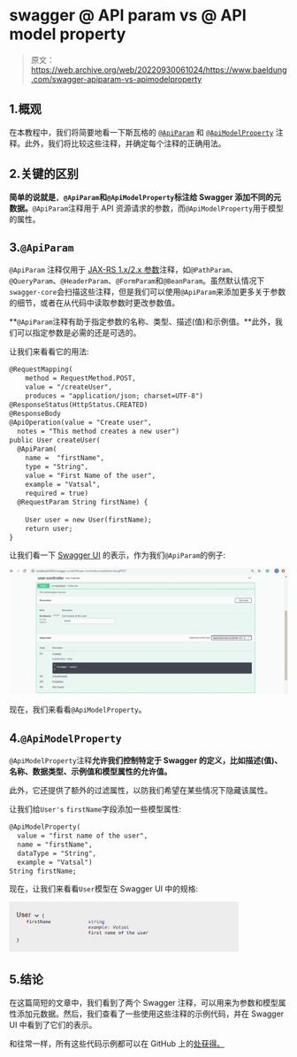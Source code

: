 # swagger @ API param vs @ API model property

> 原文：<https://web.archive.org/web/20220930061024/https://www.baeldung.com/swagger-apiparam-vs-apimodelproperty>

## 1.概观

在本教程中，我们将简要地看一下斯瓦格的 [`@ApiParam`](https://web.archive.org/web/20221026123332/http://docs.swagger.io/swagger-core/v1.5.0/apidocs/io/swagger/annotations/ApiParam.html) 和 [`@ApiModelProperty`](https://web.archive.org/web/20221026123332/http://docs.swagger.io/swagger-core/v1.5.0/apidocs/io/swagger/annotations/ApiModelProperty.html) 注释。此外，我们将比较这些注释，并确定每个注释的正确用法。

## 2.关键的区别

**简单的说就是`, @ApiParam`和`@ApiModelProperty`标注给 Swagger 添加不同的元数据。**`@ApiParam`注释用于 API 资源请求的参数，而`@ApiModelProperty`用于模型的属性。

## 3.`@ApiParam`

`@ApiParam` 注释仅用于 [JAX-RS 1.x/2.x 参数](/web/20221026123332/https://www.baeldung.com/jersey-request-parameters)注释，如`@PathParam`、`@QueryParam`、`@HeaderParam`、`@FormParam`和`@BeanParam`。虽然默认情况下`swagger-core`会扫描这些注释，但是我们可以使用`@ApiParam`来添加更多关于参数的细节，或者在从代码中读取参数时更改参数值。

**`@ApiParam`注释有助于指定参数的名称、类型、描述(值)和示例值。**此外，我们可以指定参数是必需的还是可选的。

让我们来看看它的用法:

```
@RequestMapping(
    method = RequestMethod.POST,
    value = "/createUser",
    produces = "application/json; charset=UTF-8")
@ResponseStatus(HttpStatus.CREATED)
@ResponseBody
@ApiOperation(value = "Create user",
  notes = "This method creates a new user")
public User createUser(
  @ApiParam(
    name =  "firstName",
    type = "String",
    value = "First Name of the user",
    example = "Vatsal",
    required = true)
  @RequestParam String firstName) {

    User user = new User(firstName);
    return user;
}
```

让我们看一下 [Swagger UI](https://web.archive.org/web/20221026123332/https://swagger.io/tools/swagger-ui/) 的表示，作为我们`@ApiParam`的例子:

[![](img/81610147b4086427e8c65b64b13642e0.png)](/web/20221026123332/https://www.baeldung.com/wp-content/uploads/2020/02/userimage.png)

现在，我们来看看`@ApiModelProperty`。

## 4.`@ApiModelProperty`

`@ApiModelProperty`注释**允许我们控制特定于 Swagger 的定义，比如描述(值)、名称、数据类型、示例值和模型属性的允许值。**

此外，它还提供了额外的过滤属性，以防我们希望在某些情况下隐藏该属性。

让我们给`User's` `firstName`字段添加一些模型属性:

```
@ApiModelProperty(
  value = "first name of the user",
  name = "firstName",
  dataType = "String",
  example = "Vatsal")
String firstName;
```

现在，让我们来看看`User`模型在 Swagger UI 中的规格:

[![](img/8cf7cab1de481c56a5bf1122002b4c76.png)](/web/20221026123332/https://www.baeldung.com/wp-content/uploads/2020/02/usermodel.png)

## 5.结论

在这篇简短的文章中，我们看到了两个 Swagger 注释，可以用来为参数和模型属性添加元数据。然后，我们查看了一些使用这些注释的示例代码，并在 Swagger UI 中看到了它们的表示。

和往常一样，所有这些代码示例都可以在 GitHub 上的[处获得。](https://web.archive.org/web/20221026123332/https://github.com/eugenp/tutorials/tree/master/spring-boot-modules/spring-boot-swagger-2)